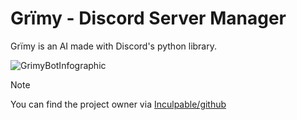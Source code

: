 # Grïmy - Discord Server Manager 
Grïmy is an AI made with Discord's python library.

![GrimyBotInfographic](https://github.com/MenlyCSE/GrimyBotCogs/assets/154091778/76c494e7-1a44-4b59-a03f-d43203a1b695)

> [!NOTE]
> You can find the project owner via [Inculpable/github](https://github.com/Inculpable/Grimy-Bot)
